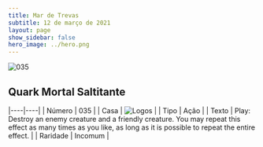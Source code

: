 ```yaml
---
title: Mar de Trevas
subtitle: 12 de março de 2021
layout: page
show_sidebar: false
hero_image: ../hero.png
---
```


![035](https://cdn.keyforgegame.com/media/card_front/pt/496_035_X3G2GX9QW86R_pt.png)

## Quark Mortal Saltitante

|----|----|
| Número | 035 |
| Casa | ![Logos](https://archonarcana.com/images/thumb/c/ce/Logos.png/22px-Logos.png "Logos") |
| Tipo | Ação |
| Texto | Play: Destroy an enemy creature and a friendly creature. You may repeat this effect as many times as you like, as long as it is possible to repeat the entire effect. |
| Raridade | Incomum |
